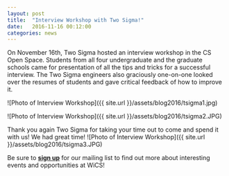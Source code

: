 ```yaml
---
layout: post
title:  "Interview Workshop with Two Sigma!"
date:   2016-11-16 00:12:00
categories: news
---
```


On November 16th, Two Sigma hosted an interview workshop in the CS Open Space. 
Students from all four undergraduate and the graduate schools came for presentation of all the tips and tricks for a successful interview. 
The Two Sigma engineers also graciously one-on-one looked over the resumes of students and gave critical feedback of how to improve it. 

![Photo of Interview Workshop]({{ site.url }}/assets/blog2016/tsigma1.jpg)

![Photo of Interview Workshop]({{ site.url }}/assets/blog2016/tsigma2.JPG)

Thank you again Two Sigma for taking your time out to come and spend it with us! We had great time!
![Photo of Interview Workshop]({{ site.url }}/assets/blog2016/tsigma3.JPG)



Be sure to [**sign up**][mailinglist] for our mailing list to find out more about interesting events and opportunities at WiCS!

[mailinglist]: http://columbia.us9.list-manage.com/subscribe?u=4c6a1c710f8ab9cce10272368&id=593b5faa43
